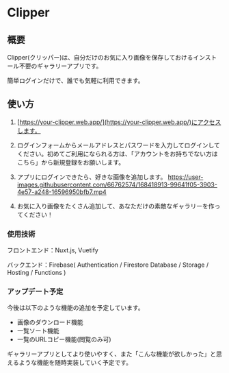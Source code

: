 # Clipper

## 概要

Clipper(クリッパー)は、自分だけのお気に入り画像を保存しておけるインストール不要のギャラリーアプリです。

簡単ログインだけで、誰でも気軽に利用できます。


## 使い方

1. [https://your-clipper.web.app/](https://your-clipper.web.app/)にアクセスします。
2. ログインフォームからメールアドレスとパスワードを入力してログインしてください。初めてご利用になられる方は、「アカウントをお持ちでない方はこちら」から新規登録をお願いします。
3. アプリにログインできたら、好きな画像を追加します。
https://user-images.githubusercontent.com/66762574/168418913-99641f05-3903-4e57-a248-16596950bfb7.mp4

4. お気に入り画像をたくさん追加して、あなただけの素敵なギャラリーを作ってください！


### 使用技術

フロントエンド：Nuxt.js, Vuetify

バックエンド：Firebase( Authentication / Firestore Database / Storage / Hosting / Functions )


### アップデート予定

今後は以下のような機能の追加を予定しています。

- 画像のダウンロード機能
- 一覧ソート機能
- 一覧のURLコピー機能(閲覧のみ可)

ギャラリーアプリとしてより使いやすく、また「こんな機能が欲しかった」と思えるような機能を随時実装していく予定です。
